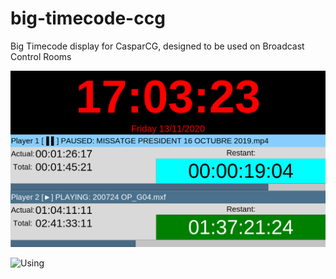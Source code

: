 # big-timecode-ccg
Big Timecode display for CasparCG, designed to be used on Broadcast Control Rooms

![Interface](/screenshot.png?raw=true "Interface")

![Using](https://scontent-cdg2-1.cdninstagram.com/v/t51.2885-15/e35/s1080x1080/69829949_2334049140257676_8776127908056263677_n.jpg?_nc_ht=scontent-cdg2-1.cdninstagram.com&_nc_cat=100&_nc_ohc=iSDYD1vEm4sAX-OQqhp&tp=15&oh=0e53e19c2712d3aa1a62bd2dba4239f6&oe=5FD755D1)
